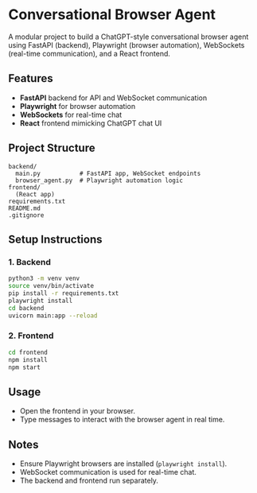 # Conversational Browser Agent

A modular project to build a ChatGPT-style conversational browser agent using FastAPI (backend), Playwright (browser automation), WebSockets (real-time communication), and a React frontend.

## Features
- **FastAPI** backend for API and WebSocket communication
- **Playwright** for browser automation
- **WebSockets** for real-time chat
- **React** frontend mimicking ChatGPT chat UI

## Project Structure
```
backend/
  main.py           # FastAPI app, WebSocket endpoints
  browser_agent.py  # Playwright automation logic
frontend/
  (React app)
requirements.txt
README.md
.gitignore
```

## Setup Instructions

### 1. Backend
```bash
python3 -m venv venv
source venv/bin/activate
pip install -r requirements.txt
playwright install
cd backend
uvicorn main:app --reload
```

### 2. Frontend
```bash
cd frontend
npm install
npm start
```

## Usage
- Open the frontend in your browser.
- Type messages to interact with the browser agent in real time.

## Notes
- Ensure Playwright browsers are installed (`playwright install`).
- WebSocket communication is used for real-time chat.
- The backend and frontend run separately.
